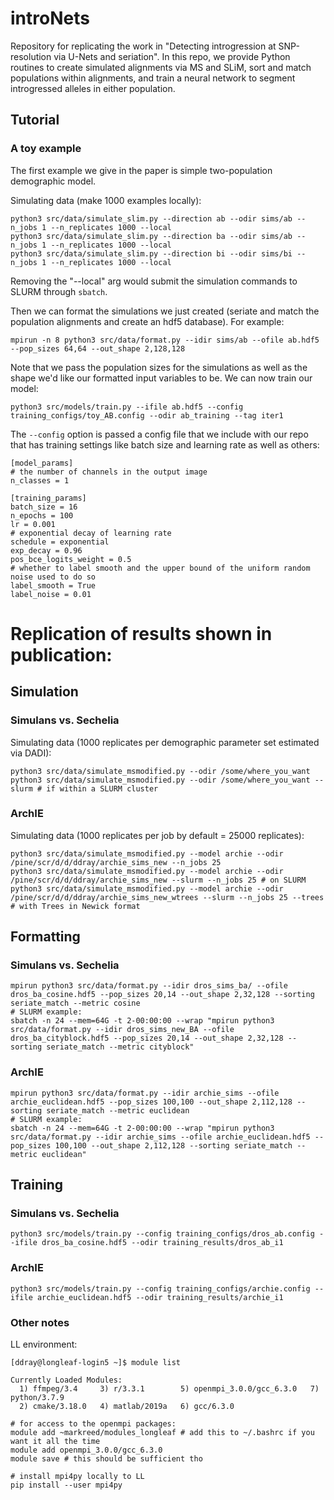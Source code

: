 # introNets
Repository for replicating the work in "Detecting introgression at SNP-resolution via
U-Nets and seriation".  In this repo, we provide Python routines to create simulated alignments via MS and SLiM, sort and match populations within alignments, and train a neural network to segment introgressed alleles in either population.

## Tutorial

### A toy example
The first example we give in the paper is simple two-population demographic model.

Simulating data (make 1000 examples locally):
```
python3 src/data/simulate_slim.py --direction ab --odir sims/ab --n_jobs 1 --n_replicates 1000 --local
python3 src/data/simulate_slim.py --direction ba --odir sims/ab --n_jobs 1 --n_replicates 1000 --local
python3 src/data/simulate_slim.py --direction bi --odir sims/bi --n_jobs 1 --n_replicates 1000 --local
```

Removing the "--local" arg would submit the simulation commands to SLURM through ```sbatch```. 

Then we can format the simulations we just created (seriate and match the population alignments and create an hdf5 database).  For example:
```
mpirun -n 8 python3 src/data/format.py --idir sims/ab --ofile ab.hdf5 --pop_sizes 64,64 --out_shape 2,128,128
```

Note that we pass the population sizes for the simulations as well as the shape we'd like our formatted input variables to be.
We can now train our model:
```
python3 src/models/train.py --ifile ab.hdf5 --config training_configs/toy_AB.config --odir ab_training --tag iter1
```

The ```--config``` option is passed a config file that we include with our repo that has training settings like batch size and learning rate as well as others:

```
[model_params]
# the number of channels in the output image
n_classes = 1 

[training_params]
batch_size = 16
n_epochs = 100
lr = 0.001
# exponential decay of learning rate
schedule = exponential
exp_decay = 0.96
pos_bce_logits_weight = 0.5
# whether to label smooth and the upper bound of the uniform random noise used to do so
label_smooth = True
label_noise = 0.01
```
# Replication of results shown in publication:

## Simulation

### Simulans vs. Sechelia

Simulating data (1000 replicates per demographic parameter set estimated via DADI):
```
python3 src/data/simulate_msmodified.py --odir /some/where_you_want
python3 src/data/simulate_msmodified.py --odir /some/where_you_want --slurm # if within a SLURM cluster
```

### ArchIE
Simulating data (1000 replicates per job by default = 25000 replicates):
```
python3 src/data/simulate_msmodified.py --model archie --odir /pine/scr/d/d/ddray/archie_sims_new --n_jobs 25
python3 src/data/simulate_msmodified.py --model archie --odir /pine/scr/d/d/ddray/archie_sims_new --slurm --n_jobs 25 # on SLURM
python3 src/data/simulate_msmodified.py --model archie --odir /pine/scr/d/d/ddray/archie_sims_new_wtrees --slurm --n_jobs 25 --trees # with Trees in Newick format
```

## Formatting

### Simulans vs. Sechelia
```
mpirun python3 src/data/format.py --idir dros_sims_ba/ --ofile dros_ba_cosine.hdf5 --pop_sizes 20,14 --out_shape 2,32,128 --sorting seriate_match --metric cosine
# SLURM example:
sbatch -n 24 --mem=64G -t 2-00:00:00 --wrap "mpirun python3 src/data/format.py --idir dros_sims_new_BA --ofile dros_ba_cityblock.hdf5 --pop_sizes 20,14 --out_shape 2,32,128 --sorting seriate_match --metric cityblock"
```

### ArchIE
```
mpirun python3 src/data/format.py --idir archie_sims --ofile archie_euclidean.hdf5 --pop_sizes 100,100 --out_shape 2,112,128 --sorting seriate_match --metric euclidean
# SLURM example:
sbatch -n 24 --mem=64G -t 2-00:00:00 --wrap "mpirun python3 src/data/format.py --idir archie_sims --ofile archie_euclidean.hdf5 --pop_sizes 100,100 --out_shape 2,112,128 --sorting seriate_match --metric euclidean"
```

## Training

### Simulans vs. Sechelia
```
python3 src/models/train.py --config training_configs/dros_ab.config --ifile dros_ba_cosine.hdf5 --odir training_results/dros_ab_i1
```

### ArchIE
```
python3 src/models/train.py --config training_configs/archie.config --ifile archie_euclidean.hdf5 --odir training_results/archie_i1
```


### Other notes

LL environment:

```
[ddray@longleaf-login5 ~]$ module list

Currently Loaded Modules:
  1) ffmpeg/3.4     3) r/3.3.1        5) openmpi_3.0.0/gcc_6.3.0   7) python/3.7.9
  2) cmake/3.18.0   4) matlab/2019a   6) gcc/6.3.0
  
# for access to the openmpi packages:
module add ~markreed/modules_longleaf # add this to ~/.bashrc if you want it all the time
module add openmpi_3.0.0/gcc_6.3.0
module save # this should be sufficient tho

# install mpi4py locally to LL
pip install --user mpi4py
```
